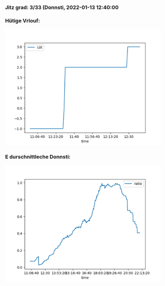 ### Jitz grad: 3/33 (Donnsti, 2022-01-13 12:40:00

### Hütige Vrlouf:
![Graph](Today.png)

### E durschnittleche Donnsti:
![Graph](Donnsti.png)
